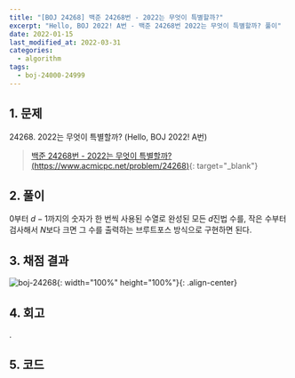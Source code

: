 ```yaml
---
title: "[BOJ 24268] 백준 24268번 - 2022는 무엇이 특별할까?"
excerpt: "Hello, BOJ 2022! A번 - 백준 24268번 2022는 무엇이 특별할까? 풀이"
date: 2022-01-15
last_modified_at: 2022-03-31
categories:
  - algorithm
tags:
  - boj-24000-24999
---
```


## 1. 문제
$24268$. 2022는 무엇이 특별할까? (Hello, BOJ 2022! A번)

> [백준 24268번 - 2022는 무엇이 특별할까? (https://www.acmicpc.net/problem/24268)](https://www.acmicpc.net/problem/24268){: target="_blank"}

## 2. 풀이

$0$부터 $d-1$까지의 숫자가 한 번씩 사용된 수열로 완성된 모든 $d$진법 수를, 작은 수부터 검사해서 $N$보다 크면 그 수를 출력하는 브루트포스 방식으로 구현하면 된다.

## 3. 채점 결과

![boj-24268](https://user-images.githubusercontent.com/30232837/161062915-fd406094-bbd8-417d-9d11-c54d3695162b.png "boj-24268"){: width="100%" height="100%"}{: .align-center}

## 4. 회고

.

## 5. 코드

<script src="https://gist.github.com/BurningFalls/08721c6a3c670543fcb520fb38288580.js"></script>